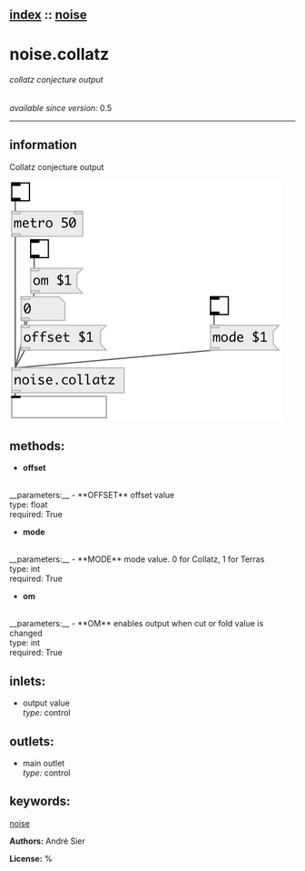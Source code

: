 [index](index.html) :: [noise](category_noise.html)
---

# noise.collatz

###### collatz conjecture output

*available since version:* 0.5

---


## information
Collatz conjecture output


[![example](../examples/img/noise.collatz.jpg)](../examples/pd/noise.collatz.pd)





## methods:

* **offset**
<br>
  __parameters:__
  - **OFFSET** offset value<br>
    type: float <br>
    required: True <br>

* **mode**
<br>
  __parameters:__
  - **MODE** mode value. 0 for Collatz, 1 for Terras<br>
    type: int <br>
    required: True <br>

* **om**
<br>
  __parameters:__
  - **OM** enables output when cut or fold value is changed<br>
    type: int <br>
    required: True <br>






## inlets:

* output value<br>
_type:_ control



## outlets:

* main outlet<br>
_type:_ control



## keywords:

[noise](keywords/noise.html)






**Authors:** André Sier




**License:** %





